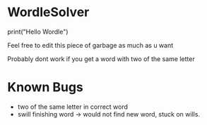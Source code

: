 # WordleSolver
print("Hello Wordle")

Feel free to edit this piece of garbage as much as u want

Probably dont work if you get a word with two of the same letter


# Known Bugs
- two of the same letter in correct word
- swill finishing word -> would not find new word, stuck on wills.
